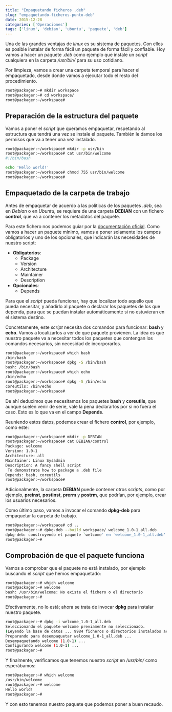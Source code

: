 ```yaml
---
title: "Empaquetando ficheros .deb"
slug: "empaquetando-ficheros-punto-deb"
date: 2015-12-28
categories: ['Operaciones']
tags: ['linux', 'debian', 'ubuntu', 'paquete', 'deb']
---
```


Una de las grandes ventajas de *linux* es su sistema de paquetes. Con ellos es posible instalar de forma fácil un paquete de forma fácil y confiable. Hoy vamos a hacer un paquete *.deb* como ejemplo que instale un *script* cualquiera en la carpeta */usr/bin/* para su uso cotidiano.<!--more-->

Por limpieza, vamos a crear una carpeta temporal para hacer el empaquetado, desde donde vamos a ejecutar todo el resto del procedimiento.

```bash
root@packager:~# mkdir workspace
root@packager:~# cd workspace/
root@packager:~/workspace# 
```

## Preparación de la estructura del paquete

Vamos a poner el *script* que queramos empaquetar, respetando al estructura que tendrá una vez se instale el paquete. También le damos los permisos que va a tener una vez instalado.

```bash
root@packager:~/workspace# mkdir -p usr/bin
root@packager:~/workspace# cat usr/bin/welcome
#!/bin/bash

echo 'Hello world!'
root@packager:~/workspace# chmod 755 usr/bin/welcome
root@packager:~/workspace# 
```

## Empaquetado de la carpeta de trabajo

Antes de empaquetar de acuerdo a las políticas de los paquetes *.deb*, sea en *Debian* o en *Ubuntu*, se requiere de una carpeta **DEBIAN** con un fichero **control**, que va a contener los metadatos del paquete.

Para este fichero nos podemos guiar por la [documentación oficial](https://www.debian.org/doc/debian-policy/ch-controlfields.html). Como vamos a hacer un paquete mínimo, vamos a poner solamente los campos obligatorios y uno de los opcionales, que indicarán las necesidades de nuestro script:

* **Obligatorios**:
    * Package
    * Version
    * Architecture
    * Maintainer
    * Description
* **Opcionales**:
    * Depends

Para que el *script* pueda funcionar, hay que localizar todo aquello que pueda necesitar, y añadirlo al paquete o declarar los paquetes de los que dependa, para que se puedan instalar automáticamente si no estuvieran en el sistema destino.

Concretamente, este *script* necesita dos comandos para funcionar: **bash** y **echo**. Vamos a localizarlos a ver de que paquete provienen. La idea es que nuestro paquete va a necesitar todos los paquetes que contengan los comandos necesarios, sin necesidad de incorporarlos.

```bash
root@packager:~/workspace# which bash
/bin/bash
root@packager:~/workspace# dpkg -S /bin/bash
bash: /bin/bash
root@packager:~/workspace# which echo
/bin/echo
root@packager:~/workspace# dpkg -S /bin/echo 
coreutils: /bin/echo
root@packager:~/workspace# 
```

De ahí deducimos que necesitamos los paquetes **bash** y **coreutils**, que aunque suelen venir de serie, vale la pena declararlos por si no fuera el caso. Esto es lo que va en el campo **Depends**.

Reuniendo estos datos, podemos crear el fichero **control**, por ejemplo, como este:

```bash
root@packager:~/workspace# mkdir -p DEBIAN
root@packager:~/workspace# cat DEBIAN/control 
Package: welcome
Version: 1.0-1
Architecture: all
Maintainer: Linux Sysadmin
Description: A fancy shell script
 To demonstrate how to package a .deb file
Depends: bash, coreutils
root@packager:~/workspace# 
```

Adicionalmente, la carpeta **DEBIAN** puede contener otros *scripts*, como por ejemplo, **preinst**, **postinst**, **prerm** y **postrm**, que podrían, por ejemplo, crear los usuarios necesarios.

Como último paso, vamos a invocar el comando **dpkg-deb** para empaquetar la carpeta de trabajo.

```bash
root@packager:~/workspace# cd ..
root@packager:~# dpkg-deb --build workspace/ welcome_1.0-1_all.deb
dpkg-deb: construyendo el paquete `welcome' en `welcome_1.0-1_all.deb'.
root@packager:~# 
```

## Comprobación de que el paquete funciona

Vamos a comprobar que el paquete no está instalado, por ejemplo buscando el *script* que hemos empaquetado:

```bash
root@packager:~# which welcome
root@packager:~# welcome 
bash: /usr/bin/welcome: No existe el fichero o el directorio
root@packager:~# 
```
Efectivamente, no lo está; ahora se trata de invocar **dpkg** para instalar nuestro paquete.

```bash
root@packager:~# dpkg -i welcome_1.0-1_all.deb 
Seleccionando el paquete welcome previamente no seleccionado.
(Leyendo la base de datos ... 9984 ficheros o directorios instalados actualmente.)
Preparando para desempaquetar welcome_1.0-1_all.deb ...
Desempaquetando welcome (1.0-1) ...
Configurando welcome (1.0-1) ...
root@packager:~# 
```

Y finalmente, verificamos que tenemos nuestro *script* en */usr/bin/* como esperábamos:

```bash
root@packager:~# which welcome
/usr/bin/welcome
root@packager:~# welcome
Hello world!
root@packager:~# 
```

Y con esto tenemos nuestro paquete que podemos poner a buen recaudo.

